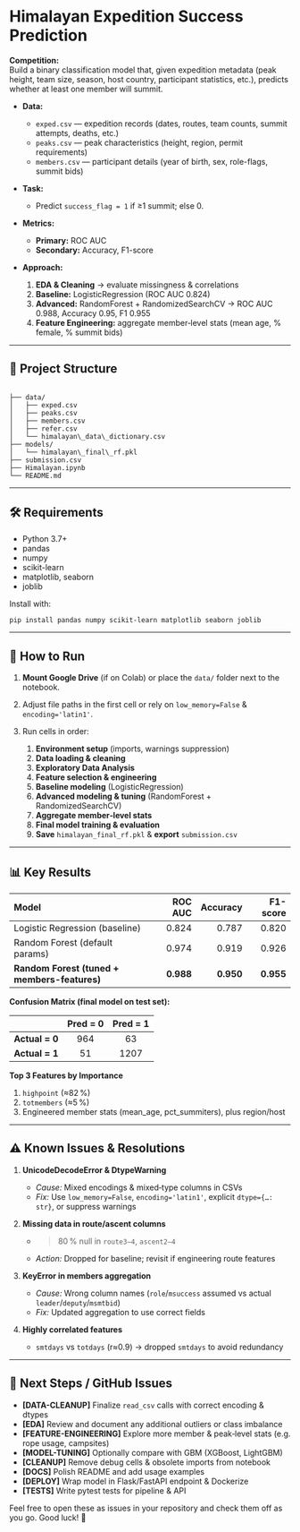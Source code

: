 
# Himalayan Expedition Success Prediction

**Competition:**  
Build a binary classification model that, given expedition metadata (peak height, team size, season, host country, participant statistics, etc.), predicts whether at least one member will summit.

- **Data:**  
  - `exped.csv` — expedition records (dates, routes, team counts, summit attempts, deaths, etc.)  
  - `peaks.csv` — peak characteristics (height, region, permit requirements)  
  - `members.csv` — participant details (year of birth, sex, role-flags, summit bids)  

- **Task:**  
  - Predict `success_flag = 1` if ≥1 summit; else 0.

- **Metrics:**  
  - **Primary:** ROC AUC  
  - **Secondary:** Accuracy, F1-score

- **Approach:**  
  1. **EDA & Cleaning** → evaluate missingness & correlations  
  2. **Baseline:** LogisticRegression (ROC AUC 0.824)  
  3. **Advanced:** RandomForest + RandomizedSearchCV → ROC AUC 0.988, Accuracy 0.95, F1 0.955  
  4. **Feature Engineering:** aggregate member‐level stats (mean age, % female, % summit bids)

---

## 📁 Project Structure

```

├── data/
│   ├── exped.csv
│   ├── peaks.csv
│   ├── members.csv
│   ├── refer.csv
│   └── himalayan\_data\_dictionary.csv
├── models/
│   └── himalayan\_final\_rf.pkl
├── submission.csv
├── Himalayan.ipynb
└── README.md

````

---

## 🛠️ Requirements

- Python 3.7+  
- pandas  
- numpy  
- scikit-learn  
- matplotlib, seaborn  
- joblib  

Install with:

```bash
pip install pandas numpy scikit-learn matplotlib seaborn joblib
````

---

## 🚀 How to Run

1. **Mount Google Drive** (if on Colab) or place the `data/` folder next to the notebook.
2. Adjust file paths in the first cell or rely on `low_memory=False` & `encoding='latin1'`.
3. Run cells in order:

   1. **Environment setup** (imports, warnings suppression)
   2. **Data loading & cleaning**
   3. **Exploratory Data Analysis**
   4. **Feature selection & engineering**
   5. **Baseline modeling** (LogisticRegression)
   6. **Advanced modeling & tuning** (RandomForest + RandomizedSearchCV)
   7. **Aggregate member‐level stats**
   8. **Final model training & evaluation**
   9. **Save** `himalayan_final_rf.pkl` & **export** `submission.csv`

---

## 📊 Key Results

| Model                                        |   ROC AUC |  Accuracy |  F1-score |
| :------------------------------------------- | --------: | --------: | --------: |
| Logistic Regression (baseline)               |     0.824 |     0.787 |     0.820 |
| Random Forest (default params)               |     0.974 |     0.919 |     0.926 |
| **Random Forest (tuned + members-features)** | **0.988** | **0.950** | **0.955** |

**Confusion Matrix (final model on test set):**

|                | Pred = 0 | Pred = 1 |
| :------------: | :------: | :------: |
| **Actual = 0** |    964   |    63    |
| **Actual = 1** |    51    |   1207   |

**Top 3 Features by Importance**

1. `highpoint` (≈82 %)
2. `totmembers` (≈5 %)
3. Engineered member stats (mean\_age, pct\_summiters), plus region/host

---

## ⚠️ Known Issues & Resolutions

1. **UnicodeDecodeError & DtypeWarning**

   * *Cause:* Mixed encodings & mixed‐type columns in CSVs
   * *Fix:* Use `low_memory=False`, `encoding='latin1'`, explicit `dtype={…: str}`, or suppress warnings

2. **Missing data in route/ascent columns**

   * > 80 % null in `route3–4`, `ascent2–4`
   * *Action:* Dropped for baseline; revisit if engineering route features

3. **KeyError in members aggregation**

   * *Cause:* Wrong column names (`role`/`msuccess` assumed vs actual `leader`/`deputy`/`msmtbid`)
   * *Fix:* Updated aggregation to use correct fields

4. **Highly correlated features**

   * `smtdays` vs `totdays` (r≈0.9) → dropped `smtdays` to avoid redundancy

---

## 📝 Next Steps / GitHub Issues

* **\[DATA-CLEANUP]** Finalize `read_csv` calls with correct encoding & dtypes
* **\[EDA]** Review and document any additional outliers or class imbalance
* **\[FEATURE-ENGINEERING]** Explore more member & peak‐level stats (e.g. rope usage, campsites)
* **\[MODEL-TUNING]** Optionally compare with GBM (XGBoost, LightGBM)
* **\[CLEANUP]** Remove debug cells & obsolete imports from notebook
* **\[DOCS]** Polish README and add usage examples
* **\[DEPLOY]** Wrap model in Flask/FastAPI endpoint & Dockerize
* **\[TESTS]** Write pytest tests for pipeline & API

Feel free to open these as issues in your repository and check them off as you go. Good luck! 🚀

```
```
